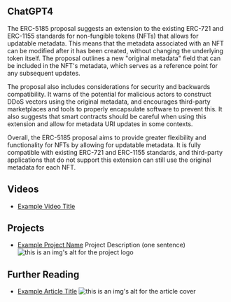 ## ChatGPT4

The ERC-5185 proposal suggests an extension to the existing ERC-721 and ERC-1155 standards for non-fungible tokens (NFTs) that allows for updatable metadata. This means that the metadata associated with an NFT can be modified after it has been created, without changing the underlying token itself. The proposal outlines a new "original metadata" field that can be included in the NFT's metadata, which serves as a reference point for any subsequent updates. 

The proposal also includes considerations for security and backwards compatibility. It warns of the potential for malicious actors to construct DDoS vectors using the original metadata, and encourages third-party marketplaces and tools to properly encapsulate software to prevent this. It also suggests that smart contracts should be careful when using this extension and allow for metadata URI updates in some contexts. 

Overall, the ERC-5185 proposal aims to provide greater flexibility and functionality for NFTs by allowing for updatable metadata. It is fully compatible with existing ERC-721 and ERC-1155 standards, and third-party applications that do not support this extension can still use the original metadata for each NFT.

## Videos

- [Example Video Title](https://www.youtube.com/watch?v=TDGq4aeevgY)

## Projects

- [Example Project Name](https://xxxx.xxx/xxxxx) Project Description (one sentence) ![this is an img's alt for the project logo](https://xxxx.xxx/project-logo.xxx)

## Further Reading

- [Example Article Title](https://xxxx.xxx/xxxxx) ![this is an img's alt for the article cover](https://xxxx.xxx/article-cover.xxx)

